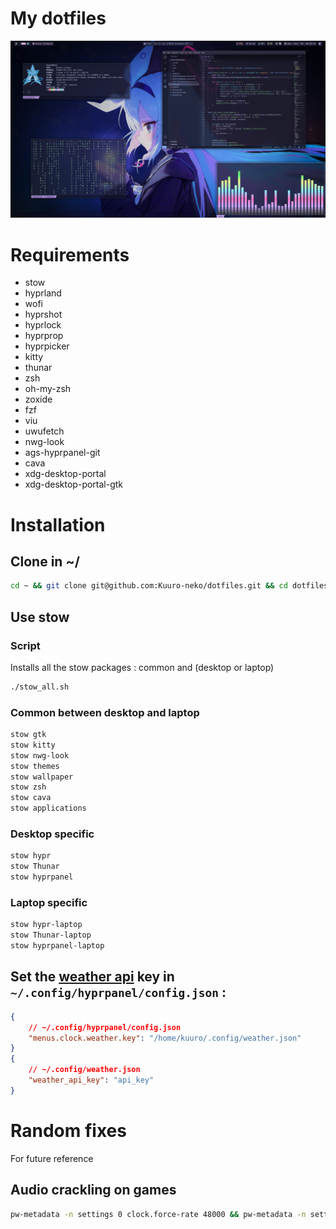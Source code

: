 # My dotfiles

![image](/assets/screen.png)

# Requirements

- stow
- hyprland
- wofi
- hyprshot
- hyprlock
- hyprprop
- hyprpicker
- kitty
- thunar
- zsh
- oh-my-zsh
- zoxide
- fzf
- viu
- uwufetch
- nwg-look
- ags-hyprpanel-git
- cava
- xdg-desktop-portal
- xdg-desktop-portal-gtk

# Installation

## Clone in ~/
```zsh
cd ~ && git clone git@github.com:Kuuro-neko/dotfiles.git && cd dotfiles/
```
## Use stow

### Script
Installs all the stow packages : common and (desktop or laptop)
```zsh
./stow_all.sh
```

### Common between desktop and laptop
```zsh
stow gtk
stow kitty
stow nwg-look
stow themes
stow wallpaper
stow zsh
stow cava
stow applications
```
### Desktop specific
```zsh
stow hypr
stow Thunar
stow hyprpanel
```
### Laptop specific
```zsh
stow hypr-laptop
stow Thunar-laptop
stow hyprpanel-laptop
```
## Set the [weather api](https://www.weatherapi.com/my/) key in `~/.config/hyprpanel/config.json` :
```json
{
    // ~/.config/hyprpanel/config.json
    "menus.clock.weather.key": "/home/kuuro/.config/weather.json"
}
{
    // ~/.config/weather.json
    "weather_api_key": "api_key"
}
```
# Random fixes
For future reference
## Audio crackling on games
```zsh
pw-metadata -n settings 0 clock.force-rate 48000 && pw-metadata -n settings 0 clock.force-quantum 500
```
